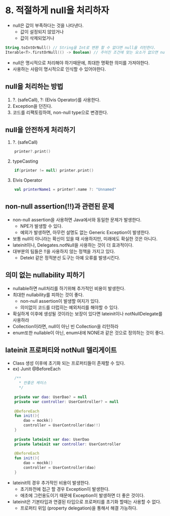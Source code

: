 # 8. 적절하게 null을 처리하자
- null은 값이 부족하다는 것을 나타낸다.
    - 값이 설정되지 않았거나
    - 값이 삭제되었거나

```kotlin
String.toIntOrNull() // String을 Int로 변환 할 수 없다면 null을 리턴한다.
Iterable<T>.firstOrNull(() -> Boolean) // 주어진 조건에 맞는 요소가 없으면 null을 리턴한다.
```
- null은 명시적으로 처리해야 하기때문에, 최대한 명확한 의미를 가져야한다.
- 사용하는 사람이 명시적으로 인식할 수 있어야한다.

## null을 처리하는 방법
1. ?. (safeCall), ?: (Elvis Operator)를 사용한다.
2. Exception을 던진다.
3. 코드를 리팩토링하여, non-null type으로 변경한다.

## null을 안전하게 처리하기

1. ?. (safeCall)
```kotlin
    printer?.print()
```

2. typeCasting
```kotlin
    if(printer != null) printer.print()
```

3. Elvis Operator
```kotlin
    val printerName1 = printer?.name ?: "Unnamed"
```


## non-null assertion(!!)과 관련된 문제
- non-null assertion을 사용하면 Java에서와 동일한 문제가 발생한다.
    - NPE가 발생할 수 있다.
    - 예외가 발생하면, 아무런 설명도 없는 Generic Exception이 발생한다.
- 보통 null이 아니라는 확신이 있을 때 사용하지만, 미래에도 확실한 것은 아니다.
- lateinit이나, Delegates.notNull을 사용하는 것이 더 효과적이다.
- 대부분의 팀들은 !!을 사용하지 않는 정책을 가지고 있다.
    - Detekt 같은 정적분선 도구는 아예 오류를 발생시킨다.

## 의미 없는 nullability 피하기
- nullable하면 null처리를 하기위해 추가적인 비용이 발생한다.
- 최대한 nullability를 피하는 것이 좋다.
    - non-null assertion이 발생할 여지가 있다.
    - 의미없이 코드를 더럽히는 예외처리를 해야할 수 있다.
- 확실하게 이후에 생성될 것이라는 보장이 있다면 lateinit이나 notNullDelegate를 사용하라
- Collection이라면, null이 아닌 빈 Collection을 리턴하라
- enum또한 nullable이 아닌, enum내에 NONE과 같은 것으로 정의하는 것이 좋다.

## lateinit 프로퍼티와 notNull 델리게이트
- Class 생성 이후에 초기화 되는 프로퍼티들이 존재할 수 있다.
- ex) Junit @BeforeEach
```kotlin
    /**
      * 안좋은 케이스
      */
    
    private var dao: UserDao? = null
    private var controller: UserController? = null
    
    @BeforeEach
    fun init(){
    	dao = mockk()
    	controller = UserController(dao!!)
    }
    
    private lateinit var dao: UserDao
    private lateinit var controller: UserController
    
    @BeforeEach
    fun init(){
    	dao = mockk()
    	controller = UserController(dao)
    }
```
- lateinit의 경우 추가적인 비용이 발생한다.
    - 초기좌전에 접근 할 경우 Exception이 발생한다.
    - 애초에 그런용도이기 때문에 Exception이 발생하면 더 좋은 것이다.
- lateinit은 기본타입과 연결된 타입으로 프로퍼티를 초기화 할때는 사용할 수 없다.
    - 프로퍼티 위임 (property delegation)을 통해서 해결 가능하다.